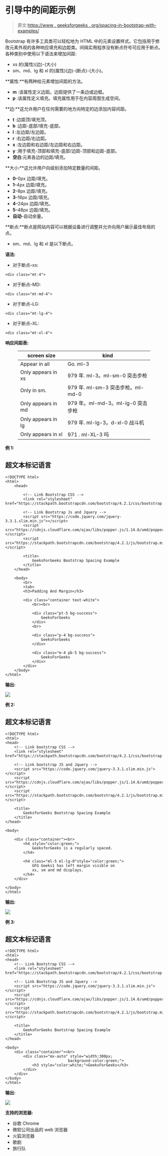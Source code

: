 # 引导中的间距示例

> 原文:[https://www . geeksforgeeks . org/spacing-in-bootstrap-with-examples/](https://www.geeksforgeeks.org/spacing-in-bootstrap-with-examples/)

Bootstrap 有许多工具类可以轻松地为 HTML 中的元素设置样式。它包括用于修改元素外观的各种响应填充和边距类。间隔实用程序没有断点符号可应用于断点。
各种类别中使用以下语法来增加间距:

*   xs 的(属性)(边)-(大小)
*   sm、md、lg 和 xl 的(属性)(边)-(断点)-(大小)。

**属性:**有两种给元素增加间距的方法。

*   **m** :该属性定义边距。边距提供了一条边或边框。
*   **p** :该属性定义填充。填充属性用于在内容周围生成空间。

**边:**这允许用户在任何需要的地方向特定的边添加内容间距。

*   **t** :边距顶/填充顶。
*   **b** :边距-底部/填充-底部。
*   **l** :左边距/左边距。
*   **r** :右边距/右边距。
*   **x** :左边距和右边距/左边距和右边距。
*   **y** :用于填充-顶部和填充-底部/边距-顶部和边距-底部。
*   **空白**:元素各边的边距/填充。

**大小:**这允许用户向级别添加特定数量的间距。

*   **0**–0px 边距/填充。
*   **1**–4px 边距/填充。
*   **2**–8px 边距/填充。
*   **3**–16px 边距/填充。
*   **4**–24px 边距/填充。
*   **5**–48px 边距/填充。
*   **自动**–自动余量。

**断点:**断点是网站内容可以根据设备进行调整并允许向用户展示最佳布局的点。

*   sm、md、lg 和 xl 是以下断点。

**语法:**

*   对于断点–xs:

```
<div class="mt-4">
```

*   对于断点–MD:

```
<div class="mt-md-4">
```

*   对于断点–LG:

```
<div class="mt-lg-4">
```

*   对于断点–XL:

```
<div class="mt-xl-4">
```

**响应间距表:**

<figure class="table">

| screen size | kind |
| --- | --- |
| Appear in all | Go. ml-3 |
| Only appears in xs | 979 年. ml-3。ml-sm-0 突击步枪 |
| Only in sm. | 979 年. ml-sm-3 突击步枪。ml-md-0 |
| Only appears in md | 979 年。ml-md-3。ml-lg-0 突击步枪 |
| Only appears in lg | 979 年. ml-lg-3。d-xl-0 战斗机 |
| Only appears in xl | 971 . ml-XL-3 吗 |

</figure>

**例 1:**

## 超文本标记语言

```
<!DOCTYPE html>
<html>
    <head>

        <!-- Link Bootstrap CSS -->
        <link rel="stylesheet" href="https://stackpath.bootstrapcdn.com/bootstrap/4.2.1/css/bootstrap.min.css">

        <!-- Link Bootstrap Js and Jquery -->
        <script src="https://code.jquery.com/jquery-3.3.1.slim.min.js"></script>
        <script src="https://cdnjs.cloudflare.com/ajax/libs/popper.js/1.14.6/umd/popper.min.js"></script>
        <script src="https://stackpath.bootstrapcdn.com/bootstrap/4.2.1/js/bootstrap.min.js"></script>

        <title>
            GeeksForGeeks Bootstrap Spacing Example
        </title>
    </head>

    <body>
        <br>
        <tab>
        <h3>Padding And Margin</h3>

        <div class="container text-white">
            <br><br>

            <div class="pt-5 bg-success">
                GeeksForGeeks
            </div>
            <br>

            <div class="p-4 bg-success">
                GeeksForGeeks
            </div>

            <div class="m-4 pb-5 bg-success">
                GeeksForGeeks
            </div>
        </div>
    </body>
</html>
```

**输出:**

![](img/a7de7521525e682907bd3e26b1d2cb0e.png)

**例 2:**

## 超文本标记语言

```
<!DOCTYPE html>
<html>
<head>
    <!-- Link bootstrap CSS -->
    <link rel="stylesheet" href="https://stackpath.bootstrapcdn.com/bootstrap/4.2.1/css/bootstrap.min.css">

    <!-- Link bootstrap JS and Jquery -->
    <script src="https://code.jquery.com/jquery-3.3.1.slim.min.js"></script>
    <script src="https://cdnjs.cloudflare.com/ajax/libs/popper.js/1.14.6/umd/popper.min.js"></script>
    <script src="https://stackpath.bootstrapcdn.com/bootstrap/4.2.1/js/bootstrap.min.js"></script>

    <title>
        GeeksforGeeks Bootstrap Spacing Example
    </title>
</head>

<body>

    <div class="container"><br>
        <h4 style="color:green;">
            GeeksforGeeks is a regularly spaced.
        </h4>

        <h4 class="ml-5 ml-lg-0"style="color:green;">
            GFG Geeks1 has left margin visible on
            xs, sm and md displays.
        </h4>
    </div>

</body>
</html>                                       
```

**输出:**

![](img/b00e451cd91795d6eae07a116c83364b.png)

**例 3:**

## 超文本标记语言

```
<!DOCTYPE html>
<html>
<head>
    <!-- Link Bootstrap CSS -->
    <link rel="stylesheet" href="https://stackpath.bootstrapcdn.com/bootstrap/4.2.1/css/bootstrap.min.css">

    <!-- Link Bootstrap JS and Jquery -->
    <script src="https://code.jquery.com/jquery-3.3.1.slim.min.js"></script>
    <script src="https://cdnjs.cloudflare.com/ajax/libs/popper.js/1.14.6/umd/popper.min.js"></script>
    <script src="https://stackpath.bootstrapcdn.com/bootstrap/4.2.1/js/bootstrap.min.js"></script>

    <title>
        GeeksForGeeks Bootstrap Spacing Example
    </title>
</head>

<body>
    <div class="container"><br>
        <div class="mx-auto" style="width:300px;
                            background-color:green;">
            <h3 style="color:white;">GeeksForGeeks</h3>
        </div>
    </div>
</body>
</html>                   
```

**输出:**

![](img/fca9d57c713cff0326b38829bda192f4.png)

**支持的浏览器:**

*   谷歌 Chrome
*   微软公司出品的 web 浏览器
*   火狐浏览器
*   歌剧
*   旅行队